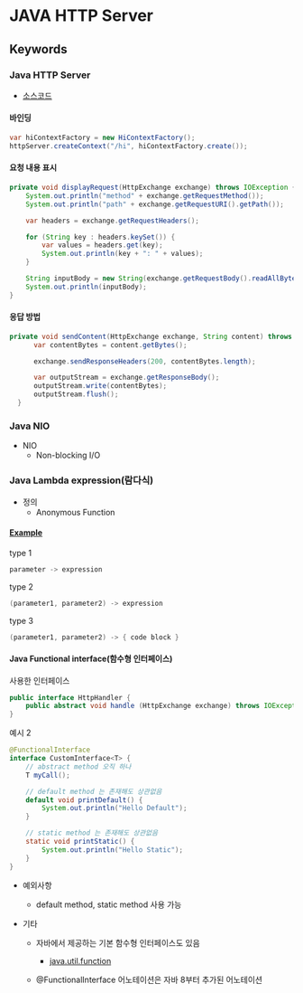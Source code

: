 
<!-- markdownlint-disable MD033 -->
# JAVA HTTP Server

## Keywords

### Java HTTP Server

* [소스코드](https://github.com/MarkYoo23/Toy_JavaHttp/pull/2/files)

#### 바인딩

```java
var hiContextFactory = new HiContextFactory();
httpServer.createContext("/hi", hiContextFactory.create());
```

#### 요청 내용 표시

```java
private void displayRequest(HttpExchange exchange) throws IOException {
    System.out.println("method" + exchange.getRequestMethod());
    System.out.println("path" + exchange.getRequestURI().getPath());

    var headers = exchange.getRequestHeaders();

    for (String key : headers.keySet()) {
        var values = headers.get(key);
        System.out.println(key + ": " + values);
    }

    String inputBody = new String(exchange.getRequestBody().readAllBytes());
    System.out.println(inputBody);
}
```

#### 응답 방법

```java
private void sendContent(HttpExchange exchange, String content) throws IOException {
      var contentBytes = content.getBytes();

      exchange.sendResponseHeaders(200, contentBytes.length);

      var outputStream = exchange.getResponseBody();
      outputStream.write(contentBytes);
      outputStream.flush();
  }
```

### Java NIO

* NIO
  * Non-blocking I/O

### Java Lambda expression(람다식)

* 정의
  * Anonymous Function

#### [Example](https://www.w3schools.com/java/java_lambda.asp)

type 1

```java
parameter -> expression
```

type 2

```java
(parameter1, parameter2) -> expression
```

type 3

```java
(parameter1, parameter2) -> { code block }
```

#### Java Functional interface(함수형 인터페이스)

사용한 인터페이스

```java
public interface HttpHandler {
    public abstract void handle (HttpExchange exchange) throws IOException;
}
```

예시 2

```java
@FunctionalInterface
interface CustomInterface<T> {
    // abstract method 오직 하나
    T myCall();

    // default method 는 존재해도 상관없음
    default void printDefault() {
        System.out.println("Hello Default");
    }

    // static method 는 존재해도 상관없음
    static void printStatic() {
        System.out.println("Hello Static");
    }
}
```

* 예외사항
  * default method, static method 사용 가능

* 기타
  * 자바에서 제공하는 기본 함수형 인터페이스도 있음
    * [java.util.function](https://docs.oracle.com/javase/8/docs/api/java/util/function/package-summary.html)

  * @FunctionalInterface 어노테이션은 자바 8부터 추가된 어노테이션